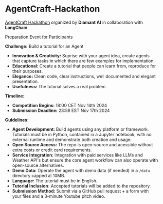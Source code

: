 # AgentCraft-Hackathon

[AgentCraft Hackathon](https://www.tensorops.ai/aiagentsonlinehackathon) organized by **Diamant AI** in collaboration with **LangChain**. 

[Preparation Event for Participants](https://www.youtube.com/watch?v=cuH4hwG73wM&t=195s)

**Challenge:** Build a tutorial for an Agent 
- **Innovation & Creativity:** Suprise with your agent idea, create agents that capture tasks in which there are few examples for implementation.
- **Educational:** Create a tutorial that people can learn from, reproduce for their purposes.
- **Elegance:** Clean code, clear instructions, well documented and elegant presentation.
- **Usefulness:** The tutorial solves a real problem.

**Timeline:**
  - **Competition Begins:** 18:00 CET Nov 14th 2024
  - **Submission Deadline:** 23:59 EST Nov 17th 2024

**Guidelines:**
  - **Agent Development:** Build agents using any platform or framework. Tutorials must be in Python, contained in a Jupyter notebook, with no external runtime and demonstrate both creation and usage.
  - **Open Source Access:** The repo is open-source and acessible without extra costs or credit card requirements.
  - **Service Integration:** Integration with paid services like LLMs and Weather API's but ensure the core agent workflow can also operate with open-source alternatives.
  - **Demo Data:** Operate the agent with demo data (if needed) in a `/data` directory capped at 10MB. 
  - **Language:** The tutorial must be in English.
  - **Tutorial Inclusion:** Accepted tutorials will be added to the repository.
  - **Submission Method:** Submit via a GitHub pull request + a form with your files and a 3-minute Youtube pitch video.
